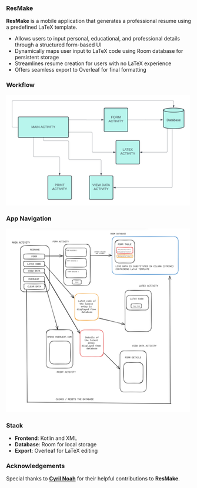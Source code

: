 ### ResMake

**ResMake** is a mobile application that generates a professional resume using a predefined LaTeX template.

-  Allows users to input personal, educational, and professional details through a structured form-based UI
-  Dynamically maps user input to LaTeX code using Room database for persistent storage
-  Streamlines resume creation for users with no LaTeX experience 
-  Offers seamless export to Overleaf for final formatting

### Workflow  
<img src="workflow.png" alt="Workflow Diagram" width="500"/>

### App Navigation  
<img src="navigation.png" alt="Navigation Flow" width="500"/>

### Stack

- **Frontend**: Kotlin and XML  
- **Database**: Room for local storage  
- **Export**: Overleaf for LaTeX editing 

### Acknowledgements

Special thanks to [**Cyril Noah**](https://github.com/cyrilnoah1) for their helpful contributions to **ResMake**.

